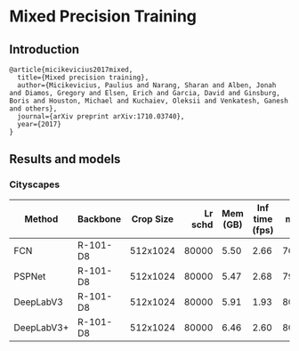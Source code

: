# Mixed Precision Training

## Introduction
```
@article{micikevicius2017mixed,
  title={Mixed precision training},
  author={Micikevicius, Paulius and Narang, Sharan and Alben, Jonah and Diamos, Gregory and Elsen, Erich and Garcia, David and Ginsburg, Boris and Houston, Michael and Kuchaiev, Oleksii and Venkatesh, Ganesh and others},
  journal={arXiv preprint arXiv:1710.03740},
  year={2017}
}
```

## Results and models

### Cityscapes
| Method | Backbone | Crop Size | Lr schd | Mem (GB) | Inf time (fps) | mIoU  | mIoU(ms+flip) |                                                                                                                                                                                        download                                                                                                                                                                                        |
|--------|----------|-----------|--------:|----------|----------------|------:|--------------:|----------------------------------------------------------------------------------------------------------------------------------------------------------------------------------------------------------------------------------------------------------------------------------------------------------------------------------------------------------------------------------------|
| FCN    | R-101-D8 | 512x1024  |   80000 | 5.50        | 2.66              | 76.80 |         - | [model](https://download.openmmlab.com/mmsegmentation/v0.5/fp16/fcn_r101-d8_512x1024_80k_fp16_cityscapes/fcn_r101-d8_512x1024_80k_fp16_cityscapes-50245227.pth) &#124; [log](https://download.openmmlab.com/mmsegmentation/v0.5/fp16/fcn_r101-d8_512x1024_80k_fp16_cityscapes/fcn_r101-d8_512x1024_80k_fp16_cityscapes_20200717_230921.log.json) |
| PSPNet    | R-101-D8 | 512x1024  |   80000 | 5.47        | 2.68              | 79.46 |         - | [model](https://download.openmmlab.com/mmsegmentation/v0.5/fp16/pspnet_r101-d8_512x1024_80k_fp16_cityscapes/pspnet_r101-d8_512x1024_80k_fp16_cityscapes-ade37931.pth) &#124; [log](https://download.openmmlab.com/mmsegmentation/v0.5/fp16/pspnet_r101-d8_512x1024_80k_fp16_cityscapes/pspnet_r101-d8_512x1024_80k_fp16_cityscapes_20200717_230919.log.json) |
| DeepLabV3    | R-101-D8 | 512x1024  |   80000 | 5.91        | 1.93              | 80.48 |         - | [model](https://download.openmmlab.com/mmsegmentation/v0.5/fp16/deeplabv3_r101-d8_512x1024_80k_fp16_cityscapes/deeplabv3_r101-d8_512x1024_80k_fp16_cityscapes-bc86dc84.pth) &#124; [log](https://download.openmmlab.com/mmsegmentation/v0.5/fp16/deeplabv3_r101-d8_512x1024_80k_fp16_cityscapes/deeplabv3_r101-d8_512x1024_80k_fp16_cityscapes_20200717_230920.log.json) |
| DeepLabV3+    | R-101-D8 | 512x1024  |   80000 | 6.46        | 2.60              | 80.46 |         - | [model](https://download.openmmlab.com/mmsegmentation/v0.5/fp16/deeplabv3plus_r101-d8_512x1024_80k_fp16_cityscapes/deeplabv3plus_r101-d8_512x1024_80k_fp16_cityscapes-cc58bc8d.pth) &#124; [log](https://download.openmmlab.com/mmsegmentation/v0.5/fp16/deeplabv3plus_r101-d8_512x1024_80k_fp16_cityscapes/deeplabv3plus_r101-d8_512x1024_80k_fp16_cityscapes_20200717_230920.log.json) |
